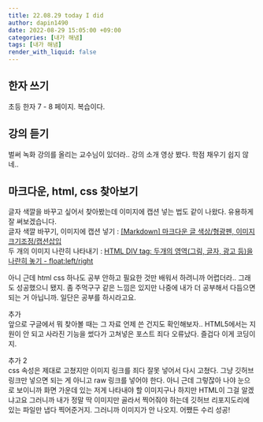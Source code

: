 ```yaml
---
title: 22.08.29 today I did
author: dapin1490
date: 2022-08-29 15:05:00 +09:00
categories: [내가 해냄]
tags: [내가 해냄]
render_with_liquid: false
---
```


## 한자 쓰기
초등 한자 7 - 8 페이지. 복습이다.  
  
## 강의 듣기
벌써 녹화 강의를 올리는 교수님이 있더라.. 강의 소개 영상 봤다. 학점 채우기 쉽지 않네..  
  
## 마크다운, html, css 찾아보기
글자 색깔을 바꾸고 싶어서 찾아봤는데 이미지에 캡션 넣는 법도 같이 나왔다. 유용하게 잘 써보겠습니다.  
글자 색깔 바꾸기, 이미지에 캡션 넣기 : [[Markdown] 마크다운 글 색상/형광펜, 이미지 크기조정/캡션삽입](https://geniewishescometrue.tistory.com/entry/%EB%A7%88%ED%81%AC%EB%8B%A4%EC%9A%B4-%EA%B4%80%EB%A0%A8-%ED%8C%81-%EA%B8%80-%EC%83%89%EC%83%81-%ED%98%95%EA%B4%91%ED%8E%9C)  
두 개의 이미지 나란히 나타내기 : [HTML DIV tag: 두개의 영역(그림, 글자, 광고 등)을 나란히 놓기 - float:left/right](https://ojji.wayful.com/2013/12/HTML-set-Two-Parallel-DIVs-columns.html)  
  
아니 근데 html css 하나도 공부 안하고 필요한 것만 배워서 하려니까 어렵더라.. 그래도 성공했으니 됐지. 좀 주먹구구 같은 느낌은 있지만 나중에 내가 더 공부해서 다듬으면 되는 거 아닙니까. 일단은 공부를 하시라고요.  
  
추가  
앞으로 구글에서 뭐 찾아볼 때는 그 자료 언제 쓴 건지도 확인해보자.. HTML5에서는 지원이 안 되고 사라진 기능을 썼다가 고쳐넣은 포스트 죄다 오류났다. 즐겁다 이게 코딩이지.  
  
추가 2  
css 속성은 제대로 고쳤지만 이미지 링크를 죄다 잘못 넣어서 다시 고쳤다. 그냥 깃허브 링크만 넣으면 되는 게 아니고 raw 링크를 넣어야 한다. 아니 근데 그렇잖아 나야 눈으로 보이니까 화면 가운데 있는 저게 나타내야 할 이미지구나 하지만 HTML이 그걸 알겠냐고요 그러니까 내가 정말 딱 이미지만 골라서 찍어줘야 하는데 깃허브 리포지도리에 있는 파일만 냅다 찍어준거지. 그러니까 이미지가 안 나오지. 어쨌든 수리 성공!  